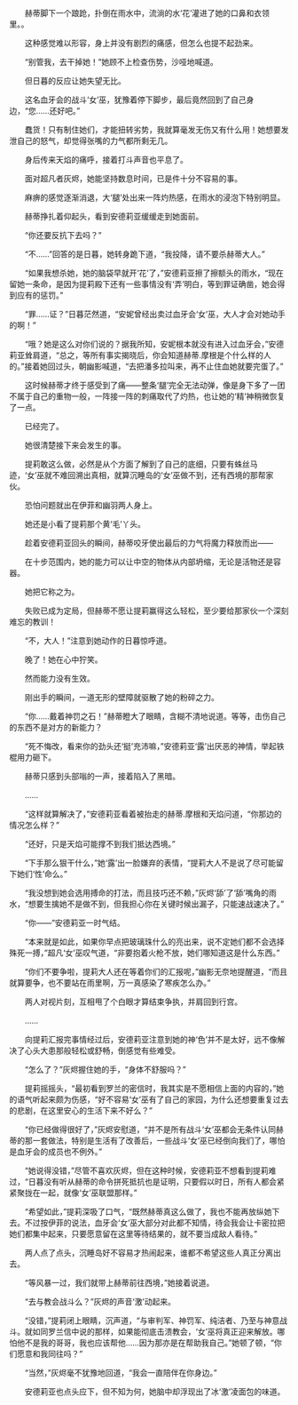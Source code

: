 　　赫蒂脚下一个踉跄，扑倒在雨水中，流淌的水‘花’灌进了她的口鼻和衣领里。。

　　这种感觉难以形容，身上并没有剧烈的痛感，但怎么也提不起劲来。

　　“别管我，去干掉她！”她顾不上检查伤势，沙哑地喊道。

　　但日暮的反应让她失望无比。

　　这名血牙会的战斗‘女’巫，犹豫着停下脚步，最后竟然回到了自己身边，“您……还好吧。”

　　蠢货！只有制住她们，才能扭转劣势，我就算毫发无伤又有什么用！她想要发泄自己的怒气，却觉得张嘴的力气都所剩无几。

　　身后传来天焰的痛呼，接着打斗声音也平息了。

　　面对超凡者灰烬，她能坚持数息时间，已是件十分不容易的事。

　　麻痹的感觉逐渐消退，大‘腿’处出来一阵灼热感，在雨水的浸泡下特别明显。

　　赫蒂挣扎着仰起头，看到安德莉亚缓缓走到她面前。

　　“你还要反抗下去吗？”

　　“不……”回答的是日暮，她转身跪下道，“我投降，请不要杀赫蒂大人。”

　　“如果我想杀她，她的脑袋早就开‘花’了，”安德莉亚擦了擦额头的雨水，“现在留她一条命，是因为提莉殿下还有一些事情没有‘弄’明白，等到罪证确凿，她会得到应有的惩罚。”

　　“罪……证？”日暮茫然道，“安妮曾经出卖过血牙会‘女’巫，大人才会对她动手的啊！”

　　“哦？她是这么对你们说的？据我所知，安妮根本就没有进入过血牙会，”安德莉亚耸肩道，“总之，等所有事实揭晓后，你会知道赫蒂.摩根是个什么样的人的。”接着她回过头，朝幽影喊道，“去把潘多拉叫来，再不止住血她就要完蛋了。”

　　这时候赫蒂才终于感受到了痛——整条‘腿’完全无法动弹，像是身下多了一团不属于自己的重物一般，一阵接一阵的刺痛取代了灼热，也让她的‘精’神稍微恢复了一点。

　　已经完了。

　　她很清楚接下来会发生的事。

　　提莉敢这么做，必然是从个方面了解到了自己的底细，只要有蛛丝马迹，‘女’巫就不难回溯出真相，就算沉睡岛的‘女’巫做不到，还有西境的那帮家伙。

　　恐怕问题就出在伊菲和幽羽两人身上。

　　她还是小看了提莉那个黄‘毛’丫头。

　　趁着安德莉亚回头的瞬间，赫蒂咬牙使出最后的力气将魔力释放而出——

　　在十步范围内，她的能力可以让中空的物体从内部坍缩，无论是活物还是容器。

　　她把它称之为。

　　失败已成为定局，但赫蒂不愿让提莉赢得这么轻松，至少要给那家伙一个深刻难忘的教训！

　　“不，大人！”注意到她动作的日暮惊呼道。

　　晚了！她在心中狞笑。

　　然而能力没有生效。

　　刚出手的瞬间，一道无形的壁障就驱散了她的粉碎之力。

　　“你……戴着神罚之石！”赫蒂瞪大了眼睛，含糊不清地说道。等等，击伤自己的东西不是对方的新能力？

　　“死不悔改，看来你的劲头还‘挺’充沛嘛，”安德莉亚‘露’出厌恶的神情，举起铁棍用力砸下。

　　赫蒂只感到头部嗡的一声，接着陷入了黑暗。

　　……

　　“这样就算解决了，”安德莉亚看着被抬走的赫蒂.摩根和天焰问道，“你那边的情况怎么样？”

　　“还好，只是天焰可能撑不到我们抵达西境。”

　　“下手那么狠干什么，”她‘露’出一脸嫌弃的表情，“提莉大人不是说了尽可能留下她们‘性’命么。”

　　“我没想到她会选用搏命的打法，而且技巧还不赖，”灰烬‘舔’了‘舔’嘴角的雨水，“想要生擒她不是做不到，但我担心你在关键时候出漏子，只能速战速决了。”

　　“你——”安德莉亚一时气结。

　　“本来就是如此，如果你早点把玻璃珠什么的亮出来，说不定她们都不会选择殊死一搏，”超凡‘女’巫叹气道，“非要抱着火枪不放，她们哪知道这是什么东西。”

　　“你们不要争啦，提莉大人还在等着你们的汇报呢，”幽影无奈地提醒道，“而且就算要争，也不要站在雨里啊，万一真感染了寒疾怎么办。”

　　两人对视片刻，互相甩了个白眼才算结束争执，并肩回到行宫。

　　……

　　向提莉汇报完事情经过后，安德莉亚注意到她的神‘色’并不是太好，远不像解决了心头大患那般轻松或舒畅，倒感觉有些难受。

　　“怎么了？”灰烬握住她的手，“身体不舒服吗？”

　　提莉摇摇头，“最初看到罗兰的密信时，我其实是不愿相信上面的内容的，”她的语气听起来颇为伤感，“好不容易‘女’巫有了自己的家园，为什么还想要重复过去的悲剧，在这里安心的生活下来不好么？”

　　“你已经做得很好了，”灰烬安慰道，“并不是所有战斗‘女’巫都会无条件认同赫蒂的那一套做法，特别是生活有了改善后，一些战斗‘女’巫已经倒向我们了，哪怕是血牙会的成员也不例外。”

　　“她说得没错，”尽管不喜欢灰烬，但在这种时候，安德莉亚不想看到提莉难过，“日暮没有听从赫蒂的命令拼死抵抗也是证明，只要假以时日，所有人都会紧紧聚拢在一起，就像‘女’巫联盟那样。”

　　“希望如此，”提莉深吸了口气，“既然赫蒂真这么做了，我也不能再放纵她下去。不过按伊菲的说法，血牙会‘女’巫大部分对此都不知情，待会我会让卡密拉把她们都集中起来，只要愿意留在这里等待结果的，就不要当成敌人看待。”

　　两人点了点头，沉睡岛好不容易才热闹起来，谁都不希望这些人真正分离出去。

　　“等风暴一过，我们就带上赫蒂前往西境，”她接着说道。

　　“去与教会战斗么？”灰烬的声音‘激’动起来。

　　“没错，”提莉闭上眼睛，沉声道，“与审判军、神罚军、纯洁者、乃至与神意战斗。就如同罗兰信中说的那样，如果能彻底击溃教会，‘女’巫将真正迎来解放。哪怕他不是我的哥哥，我也应该帮他……因为那亦是在帮助我自己。”她顿了顿，“你们愿意和我同往吗？”

　　“当然，”灰烬毫不犹豫地回道，“我会一直陪伴在你身边。”

　　安德莉亚也点头应下，但不知为何，她脑中却浮现出了冰‘激’凌面包的味道。
